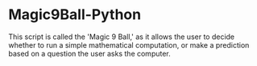 # Magic9Ball-Python
This script is called the 'Magic 9 Ball,' as it allows the user to decide whether to run a simple mathematical computation, or make a prediction based on a question the user asks the computer. 
